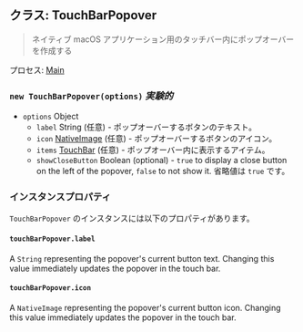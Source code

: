 ## クラス: TouchBarPopover

> ネイティブ macOS アプリケーション用のタッチバー内にポップオーバーを作成する

プロセス: [Main](../tutorial/application-architecture.md#main-and-renderer-processes)

### `new TouchBarPopover(options)` _実験的_

* `options` Object
  * `label` String (任意) - ポップオーバーするボタンのテキスト。
  * `icon` [NativeImage](native-image.md) (任意) - ポップオーバーするボタンのアイコン。
  * `items` [TouchBar](touch-bar.md) (任意) - ポップオーバー内に表示するアイテム。
  * `showCloseButton` Boolean (optional) - `true` to display a close button on the left of the popover, `false` to not show it. 省略値は `true` です。

### インスタンスプロパティ

`TouchBarPopover` のインスタンスには以下のプロパティがあります。

#### `touchBarPopover.label`

A `String` representing the popover's current button text. Changing this value immediately updates the popover in the touch bar.

#### `touchBarPopover.icon`

A `NativeImage` representing the popover's current button icon. Changing this value immediately updates the popover in the touch bar.
